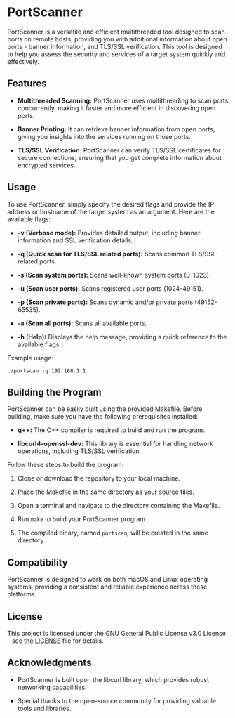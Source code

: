 
# PortScanner

PortScanner is a versatile and efficient multithreaded tool designed to scan ports on remote hosts, providing you with additional information about open ports - banner information, and TLS/SSL verification. This tool is designed to help you assess the security and services of a target system quickly and effectively.

## Features

- **Multithreaded Scanning:** PortScanner uses multithreading to scan ports concurrently, making it faster and more efficient in discovering open ports.

- **Banner Printing:** It can retrieve banner information from open ports, giving you insights into the services running on those ports.

- **TLS/SSL Verification:** PortScanner can verify TLS/SSL certificates for secure connections, ensuring that you get complete information about encrypted services.

## Usage

To use PortScanner, simply specify the desired flags and provide the IP address or hostname of the target system as an argument. Here are the available flags:

- **-v (Verbose mode):** Provides detailed output, including banner information and SSL verification details.

- **-q (Quick scan for TLS/SSL related ports):** Scans common TLS/SSL-related ports.

- **-s (Scan system ports):** Scans well-known system ports (0-1023).

- **-u (Scan user ports):** Scans registered user ports (1024-49151).

- **-p (Scan private ports):** Scans dynamic and/or private ports (49152-65535).

- **-a (Scan all ports):** Scans all available ports.

- **-h (Help):** Displays the help message, providing a quick reference to the available flags.

Example usage:

```
./portscan -q 192.168.1.1
```

## Building the Program

PortScanner can be easily built using the provided Makefile. Before building, make sure you have the following prerequisites installed:

- **g++:** The C++ compiler is required to build and run the program.

- **libcurl4-openssl-dev:** This library is essential for handling network operations, including TLS/SSL verification.

Follow these steps to build the program:

1. Clone or download the repository to your local machine.

2. Place the Makefile in the same directory as your source files.

3. Open a terminal and navigate to the directory containing the Makefile.

4. Run `make` to build your PortScanner program.

5. The compiled binary, named `portscan`, will be created in the same directory.

## Compatibility

PortScanner is designed to work on both macOS and Linux operating systems, providing a consistent and reliable experience across these platforms.

## License

This project is licensed under the GNU General Public License v3.0 License - see the [LICENSE](LICENSE) file for details.

## Acknowledgments

- PortScanner is built upon the libcurl library, which provides robust networking capabilities.

- Special thanks to the open-source community for providing valuable tools and libraries.
